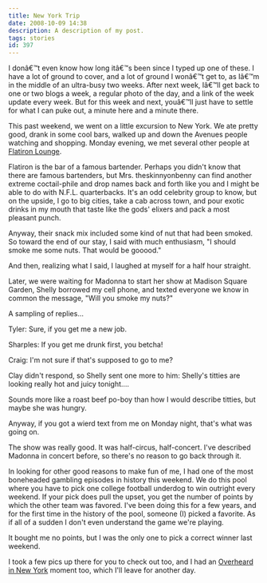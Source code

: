 ```yaml
---
title: New York Trip
date: 2008-10-09 14:38
description: A description of my post.
tags: stories
id: 397
---
```

I donâ€™t even know how long itâ€™s been since I typed up one of these.  I have a lot of ground to cover, and a lot of ground I wonâ€™t get to, as Iâ€™m in the middle of an ultra-busy two weeks.  After next week, Iâ€™ll get back to one or two blogs a week, a regular photo of the day, and a link of the week update every week.  But for this week and next, youâ€™ll just have to settle for what I can puke out, a minute here and a minute there.

This past weekend, we went on a little excursion to New York.  We ate pretty good, drank in some cool bars, walked up and down the Avenues people watching and shopping.  Monday evening, we met several other people at <a href="http://www.flatironlounge.com" target="_blank">Flatiron Lounge</a>.

Flatiron is the bar of a famous bartender.  Perhaps you didn't know that there are famous bartenders, but Mrs. theskinnyonbenny can find another extreme coctail-phile and drop names back and forth like you and I might be able to do with N.F.L. quarterbacks.  It's an odd celebrity group to know, but on the upside, I go to big cities, take a cab across town, and pour exotic drinks in my mouth that taste like the gods' elixers and pack a most pleasant punch.

Anyway, their snack mix included some kind of nut that had been smoked.  So toward the end of our stay, I said with much enthusiasm, "I should smoke me some nuts.  That would be gooood."

And then, realizing what I said, I laughed at myself for a half hour straight.

Later, we were waiting for Madonna to start her show at Madison Square Garden, Shelly borrowed my cell phone, and texted everyone we know in common the message, "Will you smoke my nuts?"

A sampling of replies...

Tyler:  Sure, if you get me a new job.

Sharples:  If you get me drunk first, you betcha!

Craig:  I'm not sure if that's supposed to go to me?

Clay didn't respond, so Shelly sent one more to him:  Shelly's titties are looking really hot and juicy tonight....

Sounds more like a roast beef po-boy than how I would describe titties, but maybe she was hungry.

Anyway, if you got a wierd text from me on Monday night, that's what was going on.

The show was really good.  It was half-circus, half-concert.  I've described Madonna in concert before, so there's no reason to go back through it. 

In looking for other good reasons to make fun of me, I had one of the most boneheaded gambling episodes in history this weekend.  We do this pool where you have to pick one college football underdog to win outright every weekend.  If your pick does pull the upset, you get the number of points by which the other team was favored.  I've been doing this for a few years, and for the first time in the history of the pool, someone (I) picked a favorite.  As if all of a sudden I don't even understand the game we're playing.

It bought me no points, but I was the only one to pick a correct winner last weekend.

I took <a onclick="window.open('/pg3.php?spgmGal=048%20-%20New%20York%20October%202008','048NewYorkOctober2008','width=1024, height=768, toolbar=no, location = no, directories=no, menubar=no, resizable=yes, scrollbars=no');"  >a few pics</a> up there for you to check out too, and I had an <a href="overheardinnewyork.com" target="_blank">Overheard in New York</a> moment too, which I'll leave for another day.